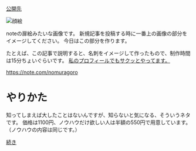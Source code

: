 [公開先](https://note.com/nomuragoro/n/nec5afcd36d2c)

![顔絵](https://user-images.githubusercontent.com/15845907/88916953-ec0c0600-d2a1-11ea-9189-638648603e23.jpg)

noteの扉絵みたいな画像です。
新規記事を投稿する時に一番上の画像の部分をイメージしてください。
今日はこの部分を作ります。

たとえば、この記事で説明すると、名刺をイメージして作ったもので、制作時間は15分ちょいぐらいです。
[私のプロフィールでもサクッとやってます。](https://note.com/nomuragoro)

https://note.com/nomuragoro

# やりかた
知ってしまえば大したことはないんですが、知らないと気になる、そういうネタです。
価格は1100円、ノウハウだけ欲しい人は半額の550円で用意しています。（ノウハウの内容は同じです。）

[続き](https://github.com/shimajima-eiji/Personal/blob/master/article/note/デザイナーじゃないけど自作でカッコいいヘッダーやカバーイラストを作りたい！（フルセット）.md)
